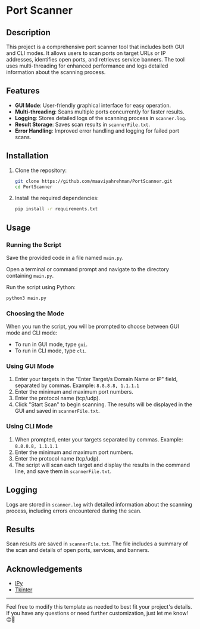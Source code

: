 # Port Scanner

## Description
This project is a comprehensive port scanner tool that includes both GUI and CLI modes. It allows users to scan ports on target URLs or IP addresses, identifies open ports, and retrieves service banners. The tool uses multi-threading for enhanced performance and logs detailed information about the scanning process.

## Features
- **GUI Mode**: User-friendly graphical interface for easy operation.
- **Multi-threading**: Scans multiple ports concurrently for faster results.
- **Logging**: Stores detailed logs of the scanning process in `scanner.log`.
- **Result Storage**: Saves scan results in `scannerFile.txt`.
- **Error Handling**: Improved error handling and logging for failed port scans.

## Installation
1. Clone the repository:
    ```bash
    git clone https://github.com/maaviyahrehman/PortScanner.git
    cd PortScanner
    ```

2. Install the required dependencies:
    ```bash
    pip install -r requirements.txt
    ```
## Usage

### Running the Script
Save the provided code in a file named `main.py`.

Open a terminal or command prompt and navigate to the directory containing `main.py`.

Run the script using Python:

```bash
python3 main.py
```

### Choosing the Mode
When you run the script, you will be prompted to choose between GUI mode and CLI mode:
- To run in GUI mode, type `gui`.
- To run in CLI mode, type `cli`.

### Using GUI Mode
1. Enter your targets in the "Enter Target/s Domain Name or IP" field, separated by commas. Example: `8.8.8.8, 1.1.1.1`
2. Enter the minimum and maximum port numbers.
3. Enter the protocol name (tcp/udp).
4. Click "Start Scan" to begin scanning. The results will be displayed in the GUI and saved in `scannerFile.txt`.

### Using CLI Mode
1. When prompted, enter your targets separated by commas. Example: `8.8.8.8, 1.1.1.1`
2. Enter the minimum and maximum port numbers.
3. Enter the protocol name (tcp/udp).
4. The script will scan each target and display the results in the command line, and save them in `scannerFile.txt`.

## Logging
Logs are stored in `scanner.log` with detailed information about the scanning process, including errors encountered during the scan.

## Results
Scan results are saved in `scannerFile.txt`. The file includes a summary of the scan and details of open ports, services, and banners.

## Acknowledgements
- [IPy](https://github.com/haypo/python-ipy)
- [Tkinter](https://wiki.python.org/moin/TkInter)

---

Feel free to modify this template as needed to best fit your project's details. If you have any questions or need further customization, just let me know! 😊🚀
